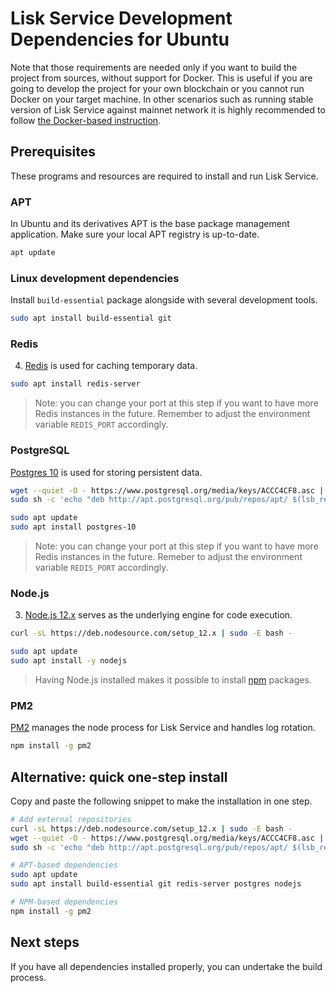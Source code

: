 # Lisk Service Development Dependencies for Ubuntu

Note that those requirements are needed only if you want to build the project from sources, without support for Docker. This is useful if you are going to develop the project for your own blockchain or you cannot run Docker on your target machine. In other scenarios such as running stable version of Lisk Service against mainnet network it is highly recommended to follow [the Docker-based instruction](./prerequisites_docker_macos.md).

## Prerequisites

These programs and resources are required to install and run Lisk Service.

### APT 

In Ubuntu and its derivatives APT is the base package management application. Make sure your local APT registry is up-to-date.

```bash
apt update
```

### Linux development dependencies

Install `build-essential` package alongside with several development tools.

```bash
sudo apt install build-essential git
```

### Redis

4. [Redis](http://redis.io) is used for caching temporary data.

```bash
sudo apt install redis-server
```

> Note: you can change your port at this step if you want to have more Redis instances in the future. Remember to adjust the environment variable `REDIS_PORT` accordingly.

### PostgreSQL

[Postgres 10](https://www.postgresql.org/) is used for storing persistent data.

```bash
wget --quiet -O - https://www.postgresql.org/media/keys/ACCC4CF8.asc | sudo apt-key add -
sudo sh -c 'echo "deb http://apt.postgresql.org/pub/repos/apt/ $(lsb_release -sc)-pgdg main" > /etc/apt/sources.list.d/PostgreSQL.list'

sudo apt update
sudo apt install postgres-10
```

> Note: you can change your port at this step if you want to have more Redis instances in the future. Remeber to adjust the environment variable `REDIS_PORT` accordingly.

### Node.js

3. [Node.js 12.x](<https://nodejs.org/>) serves as the underlying engine for code execution.

```bash
curl -sL https://deb.nodesource.com/setup_12.x | sudo -E bash -

sudo apt update
sudo apt install -y nodejs
```

> Having Node.js installed makes it possible to install [npm](https://www.npmjs.com/) packages.

### PM2

[PM2](https://github.com/Unitech/pm2) manages the node process for Lisk Service and handles log rotation.

```bash
npm install -g pm2
```

## Alternative: quick one-step install

Copy and paste the following snippet to make the installation in one step.

```bash
# Add external repositories
curl -sL https://deb.nodesource.com/setup_12.x | sudo -E bash -
wget --quiet -O - https://www.postgresql.org/media/keys/ACCC4CF8.asc | sudo apt-key add -
sudo sh -c 'echo "deb http://apt.postgresql.org/pub/repos/apt/ $(lsb_release -sc)-pgdg main" > /etc/apt/sources.list.d/PostgreSQL.list'

# APT-based dependencies
sudo apt update
sudo apt install build-essential git redis-server postgres nodejs

# NPM-based dependencies
npm install -g pm2
```

## Next steps

If you have all dependencies installed properly, you can undertake the build process.
